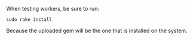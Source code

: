 When testing workers, be sure to run:

    sudo rake install

Because the uploaded gem will be the one that is installed on the system.
